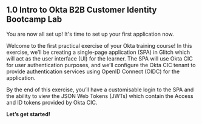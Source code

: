 ## 1.0 Intro to Okta B2B Customer Identity Bootcamp Lab

You are now all set up! It's time to set up your first application now.

Welcome to the first practical exercise of your Okta training course! In this exercise, we’ll be creating a single-page application (SPA) in Glitch which will act as the user interface (UI) for the learner. The SPA will use Okta CIC for user authentication purposes, and we’ll configure the Okta CIC tenant to provide authentication services using OpenID Connect (OIDC) for the application.

By the end of this exercise, you’ll have a customisable login to the SPA and the ability to view the JSON Web Tokens (JWTs) which contain the Access and ID tokens provided by Okta CIC.

**Let’s get started!**
